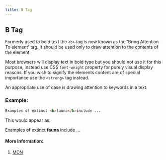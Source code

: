```yaml
---
title: B Tag
---
```


## B Tag

Formerly used to bold text the `<b>` tag is now known as the 'Bring Attention To element' tag. It should be used only to draw attention to the contents of the element.

Most browsers will display text in bold type but you should not use it for this purpose, instead use CSS `font-weight` property for purely visual display reasons.  If you wish to signify the elements content are of special importance use the `<strong>` tag instead.

An appropriate use of case is drawing attention to keywords in a text. 

### Example:
```html
Examples of extinct <b>fauna</b>include ...
```
This would appear as:

Examples of extinct **fauna** include ...

#### More Information:
<!-- Please add any articles you think might be helpful to read before writing the article -->

1. [MDN](https://developer.mozilla.org/en-US/docs/Web/HTML/Element/b)
